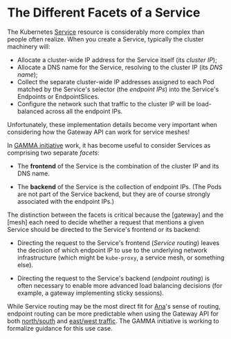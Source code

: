 # The Different Facets of a Service

The Kubernetes [Service] resource is considerably more complex than people
often realize. When you create a Service, typically the cluster machinery will:

- Allocate a cluster-wide IP address for the Service itself (its _cluster IP_);
- Allocate a DNS name for the Service, resolving to the cluster IP (its _DNS name_);
- Collect the separate cluster-wide IP addresses assigned to each Pod matched
  by the Service's selector (the _endpoint IPs_) into the Service's Endpoints
  or EndpointSlices.
- Configure the network such that traffic to the cluster IP will be
  load-balanced across all the endpoint IPs.

Unfortunately, these implementation details become very important when
considering how the Gateway API can work for service meshes!

In [GAMMA initiative][gamma] work, it has become useful to consider Services
as comprising two separate _facets_:

- The **frontend** of the Service is the combination of the cluster IP and
  its DNS name.

- The **backend** of the Service is the collection of endpoint IPs. (The Pods
  are not part of the Service backend, but they are of course strongly
  associated with the endpoint IPs.)

The distinction between the facets is critical because the [gateway] and the
[mesh] each need to decide whether a request that mentions a given Service
should be directed to the Service's frontend or its backend:

- Directing the request to the Service's frontend (_Service routing_) leaves
  the decision of which endpoint IP to use to the underlying network
  infrastructure (which might be `kube-proxy`, a service mesh, or something
  else).

- Directing the request to the Service's backend (_endpoint routing_) is
  often necessary to enable more advanced load balancing decisions (for
  example, a gateway implementing sticky sessions).

While Service routing may be the most direct fit for [Ana]'s sense of routing,
endpoint routing can be more predictable when using the Gateway API for both
[north/south] and [east/west traffic]. The GAMMA initiative is working to
formalize guidance for this use case.

[Service]: https://kubernetes.io/docs/concepts/services-networking/service/
[north/south]:/concepts/glossary#northsouth-traffic
[east/west traffic]:/concepts/glossary#eastwest-traffic
[gamma]:/contributing/gamma/
[Ana]:/concepts/roles-and-personas#ana
